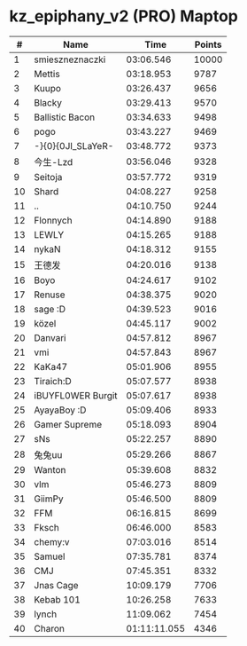 # kz_epiphany_v2 (PRO) Maptop

|  # | Name | Time | Points |
|-------------- | -------------- | -------------- | -------------- | 
| 1 | smieszneznaczki | 03:06.546 | 10000 | 
| 2 | Mettis | 03:18.953 | 9787 | 
| 3 | Kuupo | 03:26.437 | 9656 | 
| 4 | Blacky | 03:29.413 | 9570 | 
| 5 | Ballistic Bacon | 03:34.633 | 9498 | 
| 6 | pogo | 03:43.227 | 9469 | 
| 7 | -}{0}{0JI_SLaYeR- | 03:48.772 | 9373 | 
| 8 | 今生-Lzd | 03:56.046 | 9328 | 
| 9 | Seitoja | 03:57.772 | 9319 | 
| 10 | Shard | 04:08.227 | 9258 | 
| 11 | .. | 04:10.750 | 9244 | 
| 12 | Flonnych | 04:14.890 | 9188 | 
| 13 | LEWLY | 04:15.265 | 9188 | 
| 14 | nykaN | 04:18.312 | 9155 | 
| 15 | 王德发 | 04:20.016 | 9138 | 
| 16 | Boyo | 04:24.617 | 9102 | 
| 17 | Renuse | 04:38.375 | 9020 | 
| 18 | sage :D | 04:39.523 | 9016 | 
| 19 | közel | 04:45.117 | 9002 | 
| 20 | Danvari | 04:57.812 | 8967 | 
| 21 | vmi | 04:57.843 | 8967 | 
| 22 | KaKa47 | 05:01.906 | 8955 | 
| 23 | Tiraich:D | 05:07.577 | 8938 | 
| 24 | iBUYFL0WER Burgit | 05:07.617 | 8938 | 
| 25 | AyayaBoy :D | 05:09.406 | 8933 | 
| 26 | Gamer Supreme | 05:18.093 | 8904 | 
| 27 | sNs | 05:22.257 | 8890 | 
| 28 | 兔兔uu | 05:29.266 | 8867 | 
| 29 | Wanton | 05:39.608 | 8832 | 
| 30 | vlm | 05:46.273 | 8809 | 
| 31 | GiimPy | 05:46.500 | 8809 | 
| 32 | FFM | 06:16.815 | 8699 | 
| 33 | Fksch | 06:46.000 | 8583 | 
| 34 | chemy:v | 07:03.016 | 8514 | 
| 35 | Samuel | 07:35.781 | 8374 | 
| 36 | CMJ | 07:45.351 | 8332 | 
| 37 | Jnas Cage | 10:09.179 | 7706 | 
| 38 | Kebab 101 | 10:26.258 | 7633 | 
| 39 | lynch | 11:09.062 | 7454 | 
| 40 | Charon | 01:11:11.055 | 4346 | 

